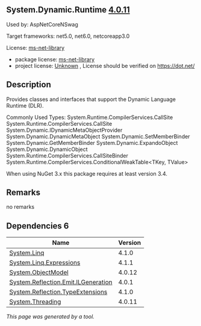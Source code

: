 System.Dynamic.Runtime [4.0.11](https://www.nuget.org/packages/System.Dynamic.Runtime/4.0.11)
--------------------

Used by: AspNetCoreNSwag

Target frameworks: net5.0, net6.0, netcoreapp3.0

License: [ms-net-library](../../../../licenses/ms-net-library) 

- package license: [ms-net-library](http://go.microsoft.com/fwlink/?LinkId=329770) 
- project license: [Unknown](https://dot.net/) , License should be verified on https://dot.net/

Description
-----------
Provides classes and interfaces that support the Dynamic Language Runtime (DLR).

Commonly Used Types:
System.Runtime.CompilerServices.CallSite
System.Runtime.CompilerServices.CallSite<T>
System.Dynamic.IDynamicMetaObjectProvider
System.Dynamic.DynamicMetaObject
System.Dynamic.SetMemberBinder
System.Dynamic.GetMemberBinder
System.Dynamic.ExpandoObject
System.Dynamic.DynamicObject
System.Runtime.CompilerServices.CallSiteBinder
System.Runtime.CompilerServices.ConditionalWeakTable<TKey, TValue>
 
When using NuGet 3.x this package requires at least version 3.4.

Remarks
-----------
no remarks


Dependencies 6
-----------

|Name|Version|
|----------|:----|
|[System.Linq](../../../../packages/nuget.org/system.linq/4.1.0)|4.1.0|
|[System.Linq.Expressions](../../../../packages/nuget.org/system.linq.expressions/4.1.1)|4.1.1|
|[System.ObjectModel](../../../../packages/nuget.org/system.objectmodel/4.0.12)|4.0.12|
|[System.Reflection.Emit.ILGeneration](../../../../packages/nuget.org/system.reflection.emit.ilgeneration/4.0.1)|4.0.1|
|[System.Reflection.TypeExtensions](../../../../packages/nuget.org/system.reflection.typeextensions/4.1.0)|4.1.0|
|[System.Threading](../../../../packages/nuget.org/system.threading/4.0.11)|4.0.11|

*This page was generated by a tool.*